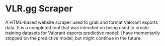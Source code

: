 # VLR.gg Scraper
A HTML-based website scraper used to grab and format Valorant esports data. It is a completed tool that was intended on being used to create training datasets for Valorant esports predictive model.
I have momentarily stopped on the predictive model, but might continue in the future.
